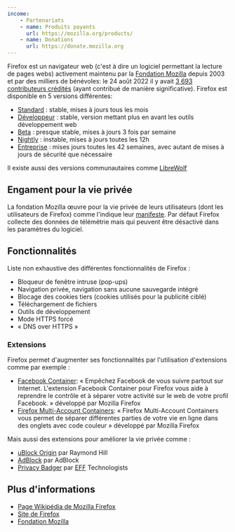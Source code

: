 ```yaml
---
income:
    - Partenariats
    - name: Produits payants
      url: https://mozilla.org/products/
    - name: Donations
      url: https://donate.mozilla.org
---
```


Firefox est un <span class="">navigateur web</span> (c'est à dire un logiciel permettant la lecture de pages webs) activement maintenu par la [Fondation Mozilla](internal://actors/mozilla) depuis 2003 et par des milliers de bénévoles: le 24 août 2022 il y avait [3 693 contributeurs crédités](https://www.mozilla.org/credits/) (ayant contribué de manière significative). Firefox est disponible en 5 versions différentes:

-   [Standard](https://www.mozilla.org/fr/firefox/new/) : stable, mises à jours tous les mois
-   [Développeur](https://www.mozilla.org/fr/firefox/developer/) : stable, version mettant plus en avant les outils développement web
-   [Beta](https://www.mozilla.org/fr/firefox/channel/desktop/#beta) : presque stable, mises à jours 3 fois par semaine
-   [Nightly](https://www.mozilla.org/fr/firefox/channel/desktop/#nightly) : instable, mises à jours toutes les 12h
-   [Entreprise](https://www.mozilla.org/fr/firefox/enterprise/) : mises jours toutes les 42 semaines, avec autant de mises à jours de sécurité que nécessaire

Il existe aussi des versions communautaires comme [LibreWolf](https://librewolf.net/)

## Engament pour la vie privée

La fondation Mozilla œuvre pour la vie privée de leurs utilisateurs (dont les utilisateurs de Firefox) comme l'indique leur [manifeste](https://www.mozilla.org/fr/about/manifesto/). Par défaut Firefox collecte des données de télémétrie mais qui peuvent être désactivé dans les paramètres du logiciel.

## Fonctionnalités

Liste non exhaustive des différentes fonctionnalités de Firefox :

-   Bloqueur de fenêtre intruse (pop-ups)
-   Navigation privée, navigation sans aucune sauvegarde intégré
-   Blocage des cookies tiers (cookies utilisés pour la publicité ciblé)
-   Téléchargement de fichiers
-   Outils de développement
-   Mode HTTPS forcé
-   « DNS over HTTPS »

### Extensions

Firefox permet d'augmenter ses fonctionnalités par l'utilisation d'extensions comme par exemple :

-   [Facebook Container](https://addons.mozilla.org/fr/firefox/addon/facebook-container/): « Empêchez Facebook de vous suivre partout sur Internet. L'extension Facebook Container pour Firefox vous aide à reprendre le contrôle et à séparer votre activité sur le web de votre profil Facebook. » développé par Mozilla Firefox
-   [Firefox Multi-Account Containers](https://addons.mozilla.org/fr/firefox/addon/multi-account-containers/): « Firefox Multi-Account Containers vous permet de séparer différentes parties de votre vie en ligne dans des onglets avec code couleur » développé par Mozilla Firefox

Mais aussi des extensions pour améliorer la vie privée comme :

-   [uBlock Origin](https://addons.mozilla.org/fr/firefox/addon/ublock-origin/) par Raymond Hill
-   [AdBlock](https://addons.mozilla.org/fr/firefox/addon/adblock-for-firefox/) par AdBlock
-   [Privacy Badger](https://addons.mozilla.org/fr/firefox/addon/privacy-badger17/) par [EFF](https://www.eff.org) Technologists

## Plus d'informations

-   [Page Wikipédia de Mozilla Firefox](https://fr.wikipedia.org/wiki/Mozilla_Firefox)
-   [Site de Firefox](https://www.mozilla.org/fr/firefox/new)
-   [Fondation Mozilla](https://www.mozilla.org/fr)
